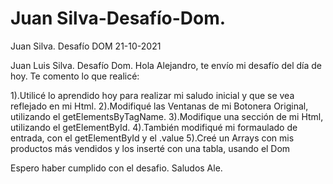 # Juan Silva-Desafío-Dom.
Juan Silva. Desafío DOM 21-10-2021

Juan Luis Silva. Desafío Dom.
Hola Alejandro, te envío mi desafío del día de hoy.
Te comento lo que realicé:

1).Utilicé lo aprendido hoy para realizar mi saludo inicial y que se vea reflejado en mi Html.
2).Modifiqué las Ventanas de mi Botonera Original, utilizando el getElementsByTagName.
3).Modifique una sección de mi Html, utilizando el getElementById.
4).También modifiqué mi formaulado de entrada, con el getElementById y el .value
5).Creé un Arrays con mis productos más vendidos y los inserté con una tabla, usando 
el Dom

Espero haber cumplido con el desafio. Saludos Ale.
